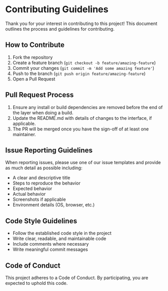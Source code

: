 # Contributing Guidelines

Thank you for your interest in contributing to this project! This document outlines the process and guidelines for contributing.

## How to Contribute

1. Fork the repository
2. Create a feature branch (`git checkout -b feature/amazing-feature`)
3. Commit your changes (`git commit -m 'Add some amazing feature'`)
4. Push to the branch (`git push origin feature/amazing-feature`)
5. Open a Pull Request

## Pull Request Process

1. Ensure any install or build dependencies are removed before the end of the layer when doing a build.
2. Update the README.md with details of changes to the interface, if applicable.
3. The PR will be merged once you have the sign-off of at least one maintainer.

## Issue Reporting Guidelines

When reporting issues, please use one of our issue templates and provide as much detail as possible including:

- A clear and descriptive title
- Steps to reproduce the behavior
- Expected behavior
- Actual behavior
- Screenshots if applicable
- Environment details (OS, browser, etc.)

## Code Style Guidelines

- Follow the established code style in the project
- Write clear, readable, and maintainable code
- Include comments where necessary
- Write meaningful commit messages

## Code of Conduct

This project adheres to a Code of Conduct. By participating, you are expected to uphold this code. 